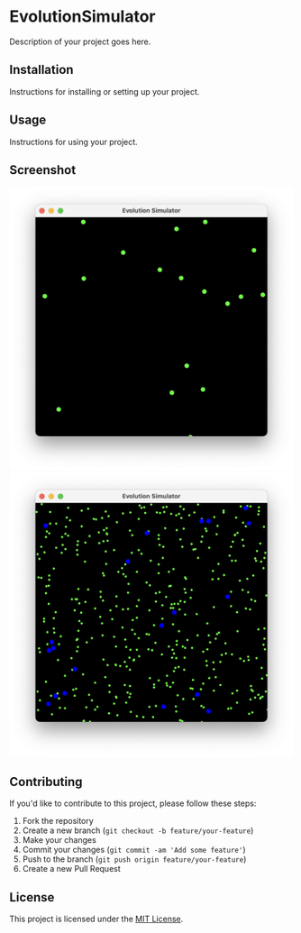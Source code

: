 # EvolutionSimulator

Description of your project goes here.

## Installation

Instructions for installing or setting up your project.

## Usage

Instructions for using your project.

## Screenshot

![Screenshot](image/Screenshot01.png)
![Screenshot](image/Screenshot02.png)

## Contributing

If you'd like to contribute to this project, please follow these steps:

1. Fork the repository
2. Create a new branch (`git checkout -b feature/your-feature`)
3. Make your changes
4. Commit your changes (`git commit -am 'Add some feature'`)
5. Push to the branch (`git push origin feature/your-feature`)
6. Create a new Pull Request

## License

This project is licensed under the [MIT License](LICENSE).
